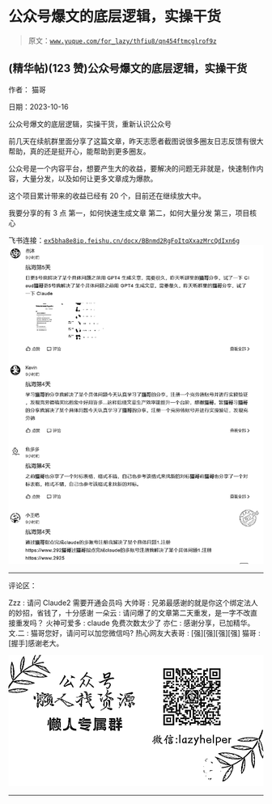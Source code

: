 # 公众号爆文的底层逻辑，实操干货

> 原文：[`www.yuque.com/for_lazy/thfiu8/qn454ftmcglrof9z`](https://www.yuque.com/for_lazy/thfiu8/qn454ftmcglrof9z)

## (精华帖)(123 赞)公众号爆文的底层逻辑，实操干货

作者： 猫哥

日期：2023-10-16

公众号爆文的底层逻辑，实操干货，重新认识公众号

前几天在续航群里面分享了这篇文章，昨天志愿者截图说很多圈友日志反馈有很大帮助，真的还是挺开心，能帮助到更多圈友。

公众号是一个内容平台，想要产生大的收益，要解决的问题无非就是，快速制作内容，大量分发，以及如何让更多文章成为爆款。

这个项目累计带来的收益已经有 20 个，目前还在继续放大中。

我要分享的有 3 点
第一，如何快速生成文章
第二，如何大量分发
第三，项目核心

飞书连接：[`ex5bha8e8ip.feishu.cn/docx/BBnmd2RgFoItqXxazMrcQdIxn6g`](https://ex5bha8e8ip.feishu.cn/docx/BBnmd2RgFoItqXxazMrcQdIxn6g)![](img/9c3d6c550bc10297a7071106028260e4.png)

* * *

评论区：

Zzz : 请问 Claude2 需要开通会员吗
大帅哥 : 兄弟最感谢的就是你这个绑定法人的妙招，省钱了，十分感谢
一朵云 : 请问爆了的文章第二天重发，是一字不改直接重发吗？
火神可爱多 : claude 免费次数太少了
亦仁 : 感谢分享，已加精华。
文.二 : 猫哥您好，请问可以加您微信吗?
热心网友大表哥 : [强][强][强][强]
猫哥 : [握手]感谢老大。

![](img/1c37d505930596d12a88ab23e11aa07a.png)

* * *